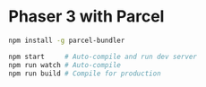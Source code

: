 Phaser 3 with Parcel
====================

```sh
npm install -g parcel-bundler

npm start     # Auto-compile and run dev server
npm run watch # Auto-compile
npm run build # Compile for production
```
